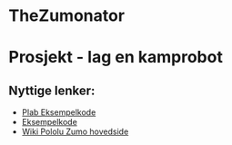 # TheZumonator
# Prosjekt - lag en kamprobot

## Nyttige lenker:
* [Plab Eksempelkode](https://github.com/IDI-PLab/plab-library/tree/master/PLabExamples/examples/14.Zumo)
* [Eksempelkode](https://github.com/pololu/zumo-shield)
* [Wiki Pololu Zumo hovedside](https://www.ntnu.no/wiki/display/plab/4.+Pololu+Zumo+Robot)
